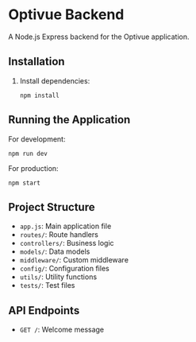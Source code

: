# Optivue Backend

A Node.js Express backend for the Optivue application.

## Installation

1. Install dependencies:
   ```
   npm install
   ```

## Running the Application

For development:
```
npm run dev
```

For production:
```
npm start
```

## Project Structure

- `app.js`: Main application file
- `routes/`: Route handlers
- `controllers/`: Business logic
- `models/`: Data models
- `middleware/`: Custom middleware
- `config/`: Configuration files
- `utils/`: Utility functions
- `tests/`: Test files

## API Endpoints

- `GET /`: Welcome message